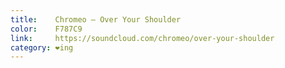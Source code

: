 ```yaml
---
title:    Chromeo – Over Your Shoulder
color:    F787C9
link:     https://soundcloud.com/chromeo/over-your-shoulder
category: ❤ing
---
```


<div class="embed" data-url="https://soundcloud.com/chromeo/over-your-shoulder">
    
</div>
